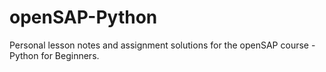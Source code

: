 # openSAP-Python
Personal lesson notes and assignment solutions for the openSAP course - Python for Beginners.
